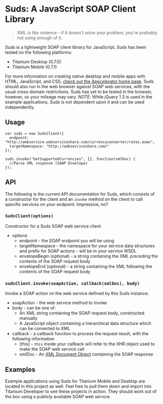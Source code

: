 # Suds: A JavaScript SOAP Client Library

> XML is like violence - if it doesn't solve your problem, you're probably not using enough of it.

Suds is a lightweight SOAP client library for JavaScript.  Suds has been tested on the following platforms:

* Titanium Desktop (0.7.0)
* Titanium Mobile (0.7.1)

For more information on creating native desktop and mobile apps with HTML, JavaScript, and CSS, 
[check out the Appcelerator home page](http://www.appcelerator.com).  Suds should also run in the web browser
against SOAP web services, with the usual cross-domain restrictions.  Suds has yet to be tested in the browser,
however, so your mileage may vary.  *NOTE*: While jQuery 1.3 is used in the example applications, Suds is not
dependent upon it and can be used independently.

## Usage

	var suds = new SudsClient({ 
	  endpoint: "http://webservice.webserviceshare.com/currencyconverter/rates.asmx",
	  targetNamespace: "http://websevriceshare.com/" 
	});
	
	suds.invoke("GetSupportedCurrencies", {}, function(xmlDoc) {
	  //Parse XML response (SOAP Envelope)
	});
		
## API

The following is the current API documentation for Suds, which consists of a constructor for the client and an `invoke`
method on the client to call specific services on your endpoint.  Impressive, no?

### `SudsClient(options)`

Constructor for a Suds SOAP web service client.

* options
	* endpoint - the SOAP endpoint you will be using
	* targetNamespace - the namespace for your service data structures and prefix for SOAP actions - will be in your service WSDL
	* envelopeBegin (optional) - a string containing the XML preceding the contents of the SOAP request body
	* envelopeEnd (optional) - a string containing the XML following the contents of the SOAP request body
	
### `sudsClient.invoke(soapAction, callback(xmlDoc), body)`

Invoke a SOAP action on the web service defined by this Suds instance.

* soapAction - the web service method to invoke
* body - can be one of:
	* An XML string containing the SOAP request body, constructed manually
	* A JavaScript object containing a hierarchical data structure which can be converted to XML
* callback - a callback function to process the request result, with the following information
	* [this] - `this` inside your callback will refer to the XHR object used to make the SOAP web service call
	* xmlDoc - An [XML Document Object](http://www.w3schools.com/Dom/default.asp) containing the SOAP response
	
## Examples

Example applications using Suds for Titanium Mobile and Desktop are located in this project as well.
Feel free to pull them down and import into Titanium Developer to see these projects in action.  They
should work out of the box using a publicly available SOAP web service.